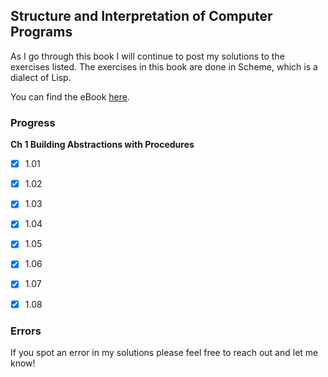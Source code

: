 ## Structure and Interpretation of Computer Programs

As I go through this book I will continue to post my solutions to the exercises listed. The exercises in this book are done in Scheme, which is a dialect of Lisp.

You can find the eBook [here](https://mitpress.mit.edu/sicp/full-text/book/book.html).

### Progress

**Ch 1 Building Abstractions with Procedures**

* [x] 1.01

* [x] 1.02

* [x] 1.03

* [x] 1.04

* [x] 1.05

* [x] 1.06

* [x] 1.07

* [x] 1.08

### Errors

If you spot an error in my solutions please feel free to reach out and let me know!
